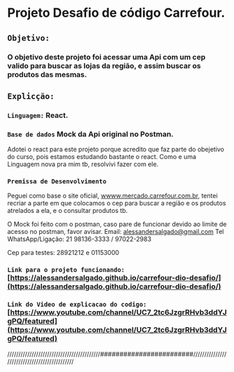 # Projeto Desafio de código Carrefour.

## `Objetivo:`
### O objetivo deste projeto foi acessar uma Api com um cep valido para buscar as lojas da região, e assim buscar os produtos das mesmas.



## `Explicção:`

### `Linguagem:` React.
### `Base de dados` Mock da Api original no Postman.

Adotei o react para este projeto porque acredito que faz parte do obejetivo do curso, pois estamos estudando bastante o react.  Como e uma Linguagem nova pra mim tb, resolvivi fazer com ele.

### `Premissa de Desenvolvimento`

Peguei como base o site oficial, [wwww.mercado.carrefour.com.br](https://.mercado.carrefour.com.br), tentei recriar a parte em que colocamos o cep para buscar a região e os produtos atrelados a ela, e o consultar produtos tb.

O Mock foi feito com o postman, caso pare de funcionar devido ao limite de acesso no postman, favor avisar.
Email:  alessandersalgado@gmail.com
Tel WhatsApp/Ligação: 21 98136-3333 / 97022-2983

Cep para testes:  28921212 e 01153000

### `Link para o projeto funcionando:` [https://alessandersalgado.github.io/carrefour-dio-desafio/](https://alessandersalgado.github.io/carrefour-dio-desafio/)


### `Link do Video de explicacao do codigo:` [https://www.youtube.com/channel/UC7_2tc6JzgrRHvb3ddYJgPQ/featured](https://www.youtube.com/channel/UC7_2tc6JzgrRHvb3ddYJgPQ/featured)













//////////////////////////////////////////########################/////////////////////////////////////////////